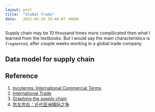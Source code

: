 ```yaml
---
layout: post
title:  "Global Trade"
date:   2021-05-29 19:46:07 +0800
---
```


Supply chain may be 10 thousand times more compllicated then what I learned from the textbooks. But I would say the main characteristics is `fragmented`, after couple weeks working in a global trade company.

## Data model for supply chain

## Reference

1. [Incoterms: International Commercial Terms](https://www.wikiwand.com/en/Incoterms)
2. [International Trade](https://www.wikiwand.com/en/International_trade#:~:text=International%20trade%20is%20the%20exchange,gross%20domestic%20product%20(GDP).)
3. [Graphing the supply chain](https://www.enterprisetimes.co.uk/2019/09/10/graphing-the-supply-chain/)
4. [忽左忽右：近代亚洲城际之争](https://podcasts.apple.com/hk/podcast/%E5%BF%BD%E5%B7%A6%E5%BF%BD%E5%8F%B3/id1493503146?i=1000583414709)